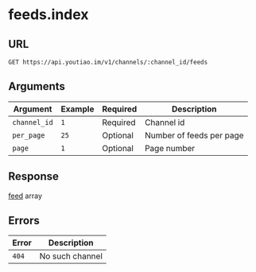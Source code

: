 # feeds.index

## URL

`GET https://api.youtiao.im/v1/channels/:channel_id/feeds`

## Arguments

| Argument     | Example | Required | Description              |
| ------------ | ------- | -------- | ------------------------ |
| `channel_id` | `1`     | Required | Channel id               |
| `per_page`   | `25`    | Optional | Number of feeds per page |
| `page`       | `1`     | Optional | Page number              |

## Response

[feed](../types/feed.md) array

## Errors

| Error | Description        |
| ----- | ------------------ |
| `404` | No such channel    |
